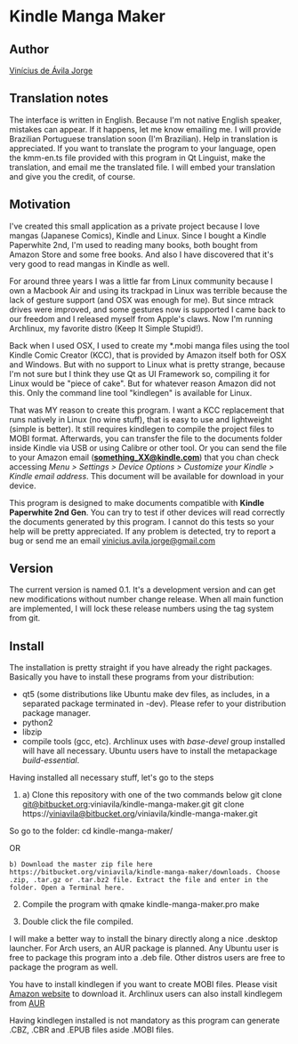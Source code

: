 # **Kindle Manga Maker** #

## Author ##

[Vinícius de Ávila Jorge](mailto:vinicius.avila.jorge@gmail.com)

## Translation notes ##

The interface is written in English. Because I'm not native English speaker, mistakes can appear. If it happens, let me know emailing me. I will provide Brazilian Portuguese translation soon (I'm Brazilian). Help in translation is appreciated. If you want to translate the program to your language, open the kmm-en.ts file provided with this program in Qt Linguist, make the translation, and email me the translated file. I will embed your translation and give you the credit, of course.

## Motivation ##

I've created this small application as a private project because I love mangas (Japanese Comics), Kindle and Linux. Since I bought a Kindle Paperwhite 2nd, I'm used to reading many books, both bought from Amazon Store and some free books. And also I have discovered that it's very good to read mangas in Kindle as well.

For around three years I was a little far from Linux community because I own a Macbook Air and using its trackpad in Linux was terrible because the lack of gesture support (and OSX was enough for me). But since mtrack drives were improved, and some gestures now is supported I came back to our freedom and I released myself from Apple's claws. Now I'm running Archlinux, my favorite distro (Keep It Simple Stupid!).

Back when I used OSX, I used to create my *.mobi manga files using the tool Kindle Comic Creator (KCC), that is provided by Amazon itself both for OSX and Windows. But with no support to Linux what is pretty strange, because I'm not sure but I think they use Qt as UI Framework so, compiling it for Linux would be "piece of cake". But for whatever reason Amazon did not this. Only the command line tool "kindlegen" is available for Linux.

That was MY reason to create this program. I want a KCC replacement that runs natively in Linux (no wine stuff), that is easy to use and lightweight (simple is better). It still requires kindlegen to compile the project files to MOBI format. Afterwards, you can transfer the file to the documents folder inside Kindle via USB or using Calibre or other tool. Or you can send the file to your Amazon email (**something_XX@kindle.com**) that you chan check accessing *Menu > Settings > Device Options > Customize your Kindle > Kindle email address*. This document will be available for download in your device.

This program is designed to make documents compatible with **Kindle Paperwhite 2nd Gen**. You can try to test if other devices will read correctly the documents generated by this program. I cannot do this tests so your help will be pretty appreciated. If any problem is detected, try to report a bug or send me an email [vinicius.avila.jorge@gmail.com](mailto:vinicius.avila.jorge@gmail.com)

## Version ##

The current version is named 0.1. It's a development version and can get new modifications without number change release. When all main function are implemented, I will lock these release numbers using the tag system from git.

## Install ##

The installation is pretty straight if you have already the right packages. Basically you have to install these programs from your distribution:
* qt5 (some distributions like Ubuntu make dev files, as includes, in a separated package terminated in -dev). Please refer to your distribution package manager.
* python2
* libzip
* compile tools (gcc, etc). Archlinux uses with *base-devel* group installed will have all necessary. Ubuntu users have to install the metapackage *build-essential*.

Having installed all necessary stuff, let's go to the steps

1.
   a) Clone this repository with one of the two commands below
git clone git@bitbucket.org:viniavila/kindle-manga-maker.git
git clone https://viniavila@bitbucket.org/viniavila/kindle-manga-maker.git

So go to the folder:
cd kindle-manga-maker/

OR

    b) Download the master zip file here https://bitbucket.org/viniavila/kindle-manga-maker/downloads. Choose .zip, .tar.gz or .tar.bz2 file. Extract the file and enter in the folder. Open a Terminal here.

2. Compile the program with
qmake kindle-manga-maker.pro
make

3. Double click the file compiled.

I will make a better way to install the binary directly along a nice .desktop launcher.
For Arch users, an AUR package is planned. Any Ubuntu user is free to package this program into a .deb file. Other distros users are free to package the program as well.


You have to install kindlegen if you want to create MOBI files. Please visit [Amazon website](https://www.amazon.com/gp/feature.html?docId=1000765211) to download it. Archlinux users can also install kindlegem from [AUR](https://aur.archlinux.org/packages/kindlegen)

Having kindlegen installed is not mandatory as this program can generate .CBZ, .CBR and .EPUB files aside .MOBI files.
